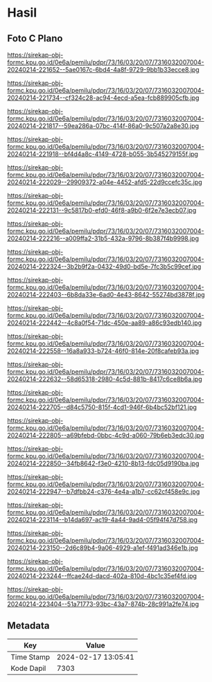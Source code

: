 # Hasil

## Foto C Plano

https://sirekap-obj-formc.kpu.go.id/0e6a/pemilu/pdpr/73/16/03/20/07/7316032007004-20240214-221652--5ae0167c-6bd4-4a8f-9729-9bb1b33ecce8.jpg

https://sirekap-obj-formc.kpu.go.id/0e6a/pemilu/pdpr/73/16/03/20/07/7316032007004-20240214-221734--cf324c28-ac94-4ecd-a5ea-fcb889905cfb.jpg

https://sirekap-obj-formc.kpu.go.id/0e6a/pemilu/pdpr/73/16/03/20/07/7316032007004-20240214-221817--59ea286a-07bc-414f-86a0-9c507a2a8e30.jpg

https://sirekap-obj-formc.kpu.go.id/0e6a/pemilu/pdpr/73/16/03/20/07/7316032007004-20240214-221918--bf4d4a8c-4149-4728-b055-3b545279155f.jpg

https://sirekap-obj-formc.kpu.go.id/0e6a/pemilu/pdpr/73/16/03/20/07/7316032007004-20240214-222029--29909372-a04e-4452-afd5-22d9ccefc35c.jpg

https://sirekap-obj-formc.kpu.go.id/0e6a/pemilu/pdpr/73/16/03/20/07/7316032007004-20240214-222131--9c5817b0-efd0-46f8-a9b0-6f2e7e3ecb07.jpg

https://sirekap-obj-formc.kpu.go.id/0e6a/pemilu/pdpr/73/16/03/20/07/7316032007004-20240214-222216--a009ffa2-31b5-432a-9796-8b387f4b9998.jpg

https://sirekap-obj-formc.kpu.go.id/0e6a/pemilu/pdpr/73/16/03/20/07/7316032007004-20240214-222324--3b2b9f2a-0432-49d0-bd5e-7fc3b5c99cef.jpg

https://sirekap-obj-formc.kpu.go.id/0e6a/pemilu/pdpr/73/16/03/20/07/7316032007004-20240214-222403--6b8da33e-6ad0-4e43-8642-55274bd3878f.jpg

https://sirekap-obj-formc.kpu.go.id/0e6a/pemilu/pdpr/73/16/03/20/07/7316032007004-20240214-222442--4c8a0f54-71dc-450e-aa89-a86c93edb140.jpg

https://sirekap-obj-formc.kpu.go.id/0e6a/pemilu/pdpr/73/16/03/20/07/7316032007004-20240214-222558--16a8a933-b724-46f0-814e-20f8cafeb93a.jpg

https://sirekap-obj-formc.kpu.go.id/0e6a/pemilu/pdpr/73/16/03/20/07/7316032007004-20240214-222632--58d65318-2980-4c5d-881b-8417c6ce8b6a.jpg

https://sirekap-obj-formc.kpu.go.id/0e6a/pemilu/pdpr/73/16/03/20/07/7316032007004-20240214-222705--d84c5750-815f-4cd1-946f-6b4bc52bf121.jpg

https://sirekap-obj-formc.kpu.go.id/0e6a/pemilu/pdpr/73/16/03/20/07/7316032007004-20240214-222805--a69bfebd-0bbc-4c9d-a060-79b6eb3edc30.jpg

https://sirekap-obj-formc.kpu.go.id/0e6a/pemilu/pdpr/73/16/03/20/07/7316032007004-20240214-222850--34fb8642-f3e0-4210-8b13-fdc05d9190ba.jpg

https://sirekap-obj-formc.kpu.go.id/0e6a/pemilu/pdpr/73/16/03/20/07/7316032007004-20240214-222947--b7dfbb24-c376-4e4a-a1b7-cc62cf458e9c.jpg

https://sirekap-obj-formc.kpu.go.id/0e6a/pemilu/pdpr/73/16/03/20/07/7316032007004-20240214-223114--b14da697-ac19-4a44-9ad4-05f94f47d758.jpg

https://sirekap-obj-formc.kpu.go.id/0e6a/pemilu/pdpr/73/16/03/20/07/7316032007004-20240214-223150--2d6c89b4-9a06-4929-a1ef-f491ad346e1b.jpg

https://sirekap-obj-formc.kpu.go.id/0e6a/pemilu/pdpr/73/16/03/20/07/7316032007004-20240214-223244--ffcae24d-dacd-402a-810d-4bc1c35ef4fd.jpg

https://sirekap-obj-formc.kpu.go.id/0e6a/pemilu/pdpr/73/16/03/20/07/7316032007004-20240214-223404--51a71773-93bc-43a7-874b-28c991a2fe74.jpg


## Metadata

| Key        | Value               |
| ---------- | ------------------- |
| Time Stamp | 2024-02-17 13:05:41 |
| Kode Dapil | 7303                |



